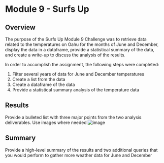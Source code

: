 # Module 9 - Surfs Up

## Overview
The purpose of the Surfs Up Module 9 Challenge was to retrieve data related to the temperatures on Oahu for the months of June and December, display the data in a dataframe, provide a statistical summary of the data, and create a write-up to discuss the analysis of the results.  

In order to accomplish the assignment, the following steps were completed:
  1.  Filter several years of data for June and December temperatures
  2.  Create a list from the data
  3.  Create a dataframe of the data
  4.  Provide a statistical summary analysis of the temperature data  

## Results
Provide a bulleted list with three major points from the two analysis deliverables.  Use images where needed
![image](https://user-images.githubusercontent.com/90434559/142565300-5c7b9bf8-8a10-4c73-8d48-cfe58aa9a399.png)


## Summary
Provide a high-level summary of the results and two additional queries that you would perform to gather more weather data for June and December
